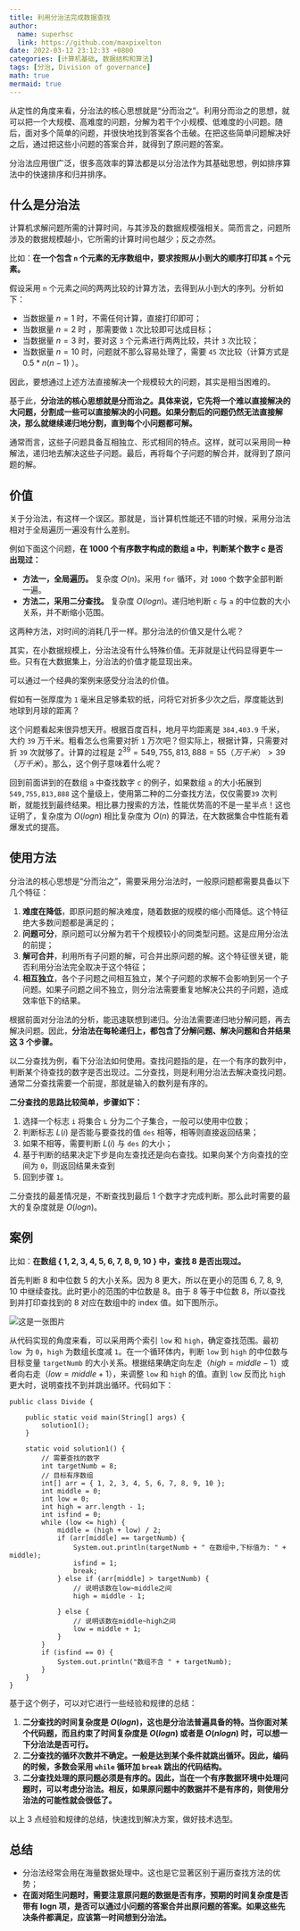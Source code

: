 ```yaml
---
title: 利用分治法完成数据查找
author:
  name: superhsc
  link: https://github.com/maxpixelton
date: 2022-03-12 23:12:33 +0800
categories: [计算机基础, 数据结构和算法]
tags: [分治, Division of governance]
math: true
mermaid: true
---
```


从定性的角度来看，分治法的核心思想就是“分而治之”。利用分而治之的思想，就可以把一个大规模、高难度的问题，分解为若干个小规模、低难度的小问题。随后，面对多个简单的问题，并很快地找到答案各个击破。在把这些简单问题解决好之后，通过把这些小问题的答案合并，就得到了原问题的答案。

分治法应用很广泛，很多高效率的算法都是以分治法作为其基础思想，例如排序算法中的快速排序和归并排序。

## 什么是分治法

计算机求解问题所需的计算时间，与其涉及的数据规模强相关。简而言之，问题所涉及的数据规模越小，它所需的计算时间也越少；反之亦然。

比如：**在一个包含 `n` 个元素的无序数组中，要求按照从小到大的顺序打印其 `n` 个元素。**

假设采用 `n` 个元素之间的两两比较的计算方法，去得到从小到大的序列。分析如下：

- 当数据量 $n = 1$ 时，不需任何计算，直接打印即可；
- 当数据量 $n = 2$ 时 ，那需要做 `1` 次比较即可达成目标；
- 当数据量 $n = 3$ 时，要对这 `3` 个元素进行两两比较，共计 `3` 次比较；
- 当数据量 $n = 10$ 时，问题就不那么容易处理了，需要 `45` 次比较（计算方式是 $0.5*n(n-1)$ ）。

因此，要想通过上述方法直接解决一个规模较大的问题，其实是相当困难的。

基于此，**分治法的核心思想就是分而治之。具体来说，它先将一个难以直接解决的大问题，分割成一些可以直接解决的小问题。如果分割后的问题仍然无法直接解决，那么就继续递归地分割，直到每个小问题都可解。**

通常而言，这些子问题具备互相独立、形式相同的特点。这样，就可以采用同一种解法，递归地去解决这些子问题。最后，再将每个子问题的解合并，就得到了原问题的解。

## 价值

关于分治法，有这样一个误区。那就是，当计算机性能还不错的时候，采用分治法相对于全局遍历一遍没有什么差别。

例如下面这个问题，**在 1000 个有序数字构成的数组 a 中，判断某个数字 c 是否出现过：**

- **方法一，全局遍历。** 复杂度 $O(n)$。采用 `for` 循环，对 `1000` 个数字全部判断一遍。
- **方法二，采用二分查找。** 复杂度 $O(logn)$。递归地判断 `c` 与 `a` 的中位数的大小关系，并不断缩小范围。

这两种方法，对时间的消耗几乎一样。那分治法的价值又是什么呢？

其实，在小数据规模上，分治法没有什么特殊价值。无非就是让代码显得更牛一些。只有在大数据集上，分治法的价值才能显现出来。

可以通过一个经典的案例来感受分治法的价值。

假如有一张厚度为 `1` 毫米且足够柔软的纸，问将它对折多少次之后，厚度能达到地球到月球的距离？

这个问题看起来很异想天开。根据百度百科，地月平均距离是 `384,403.9` 千米，大约 `39` 万千米。粗看怎么也需要对折 `1` 万次吧？但实际上，根据计算，只需要对折 `39` 次就够了。计算的过程是 $2^39 = 549,755,813,888 = 55 （万千米） > 39 （万千米）$。那么，这个例子意味着什么呢？

回到前面讲到的在数组 `a` 中查找数字 `c` 的例子，如果数组 `a` 的大小拓展到 `549,755,813,888` 这个量级上，使用第二种的二分查找方法，仅仅需要`39` 次判断，就能找到最终结果。相比暴力搜索的方法，性能优势高的不是一星半点！这也证明了，复杂度为 $O(logn)$ 相比复杂度为 $O(n)$ 的算法，在大数据集合中性能有着爆发式的提高。

## 使用方法

分治法的核心思想是“分而治之”，需要采用分治法时，一般原问题都需要具备以下几个特征：

1. **难度在降低**，即原问题的解决难度，随着数据的规模的缩小而降低。这个特征绝大多数问题都是满足的；
2. **问题可分**，原问题可以分解为若干个规模较小的同类型问题。这是应用分治法的前提；
3. **解可合并**，利用所有子问题的解，可合并出原问题的解。这个特征很关键，能否利用分治法完全取决于这个特征；
4. **相互独立**，各个子问题之间相互独立，某个子问题的求解不会影响到另一个子问题。如果子问题之间不独立，则分治法需要重复地解决公共的子问题，造成效率低下的结果。

根据前面对分治法的分析，能迅速联想到递归。分治法需要递归地分解问题，再去解决问题。因此，**分治法在每轮递归上，都包含了分解问题、解决问题和合并结果这 3 个步骤。**

以二分查找为例，看下分治法如何使用。查找问题指的是，在一个有序的数列中，判断某个待查找的数字是否出现过。二分查找，则是利用分治法去解决查找问题。通常二分查找需要一个前提，那就是输入的数列是有序的。

**二分查找的思路比较简单，步骤如下：**

1. 选择一个标志 `i` 将集合 `L` 分为二个子集合，一般可以使用中位数；
2. 判断标志 $L(i)$ 是否能与要查找的值 `des` 相等，相等则直接返回结果；
3. 如果不相等，需要判断 $L(i)$ 与 `des` 的大小；
4. 基于判断的结果决定下步是向左查找还是向右查找。如果向某个方向查找的空间为 `0`，则返回结果未查到
5. 回到步骤 `1`。

二分查找的最差情况是，不断查找到最后 1 个数字才完成判断。那么此时需要的最大的复杂度就是 $O(logn)$。

## 案例

比如：**在数组 { 1, 2, 3, 4, 5, 6, 7, 8, 9, 10 } 中，查找 8 是否出现过。**

首先判断 8 和中位数 5 的大小关系。因为 8 更大，所以在更小的范围 6, 7, 8, 9, 10 中继续查找。此时更小的范围的中位数是 8。由于 8 等于中位数 8，所以查找到并打印查找到的 8 对应在数组中的 index 值。如下图所示。

![这是一张图片](https://maxpixelton.github.io/images/assert/structures/1201.gif)

从代码实现的角度来看，可以采用两个索引 `low` 和 `high`，确定查找范围。最初 `low `为 `0`，`high` 为数组长度减 `1`。在一个循环体内，判断 `low` 到 `high` 的中位数与目标变量 `targetNumb` 的大小关系。根据结果确定向左走$（high = middle - 1）$或者向右走$（low = middle + 1）$，来调整 `low` 和 `high` 的值。直到 `low` 反而比 `high` 更大时，说明查找不到并跳出循环。代码如下：

```
public class Divide {

    public static void main(String[] args) {
        solution1();
    }

    static void solution1() {
        // 需要查找的数字
        int targetNumb = 8;
        // 目标有序数组
        int[] arr = { 1, 2, 3, 4, 5, 6, 7, 8, 9, 10 };
        int middle = 0;
        int low = 0;
        int high = arr.length - 1;
        int isfind = 0;
        while (low <= high) {
            middle = (high + low) / 2;
            if (arr[middle] == targetNumb) {
                System.out.println(targetNumb + " 在数组中,下标值为: " + middle);
                isfind = 1;
                break;
            } else if (arr[middle] > targetNumb) {
                // 说明该数在low~middle之间
                high = middle - 1;

            } else {
                // 说明该数在middle~high之间
                low = middle + 1;
            }
        }
        if (isfind == 0) {
            System.out.println("数组不含 " + targetNumb);
        }
    }
}
```

基于这个例子，可以对它进行一些经验和规律的总结：

1. **二分查找的时间复杂度是 $O(logn)$，这也是分治法普遍具备的特。当你面对某个代码题，而且约束了时间复杂度是 $O(logn)$ 或者是 $O(nlogn)$ 时，可以想一下分治法是否可行。**
2. **二分查找的循环次数并不确定。一般是达到某个条件就跳出循环。因此，编码的时候，多数会采用 `while` 循环加 `break` 跳出的代码结构。**
3. **二分查找处理的原问题必须是有序的。因此，当在一个有序数据环境中处理问题时，可以考虑分治法。相反，如果原问题中的数据并不是有序的，则使用分治法的可能性就会很低了。**

以上 3 点经验和规律的总结，快速找到解决方案，做好技术选型。

## 总结

- 分治法经常会用在海量数据处理中。这也是它显著区别于遍历查找方法的优势；
- **在面对陌生问题时，需要注意原问题的数据是否有序，预期的时间复杂度是否带有 logn 项，是否可以通过小问题的答案合并出原问题的答案。如果这些先决条件都满足，应该第一时间想到分治法。**